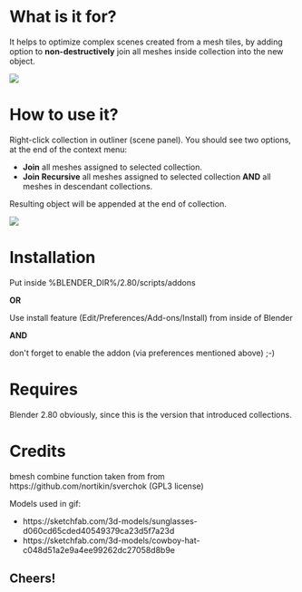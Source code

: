 <h1>What is it for?</h1>

<p>It helps to optimize complex scenes created from a mesh tiles, by adding option to <strong>non-destructively</strong> join all meshes inside collection into the new object.<p>

<img src="https://lonegamedev.com/wp-content/uploads/2019/09/join-collection.png" />

<h1>How to use it?</h1>

<p>Right-click collection in outliner (scene panel). You should see two options, at the end of the context menu:</p>
<ul>
  <li><strong>Join</strong> all meshes assigned to selected collection.</li>
  <li><strong>Join Recursive</strong> all meshes assigned to selected collection <strong>AND</strong> all meshes in descendant collections.</li>
</ul>

<p>Resulting object will be appended at the end of collection.</p>

<div><img src="https://i.imgur.com/Vbggq6b.gif" /></div>

<h1>Installation</h1>

<p>Put inside %BLENDER_DIR%/2.80/scripts/addons</p>

<strong>OR</strong>

<p>Use install feature (Edit/Preferences/Add-ons/Install) from inside of Blender</p>

<strong>AND</strong>

<p>don't forget to enable the addon (via preferences mentioned above) ;-)</p>

<h1>Requires</h1>
<p>Blender 2.80 obviously, since this is the version that introduced collections.</p>

<h1>Credits</h1>
<p>bmesh combine function taken from from https://github.com/nortikin/sverchok (GPL3 license)<p>
<p>Models used in gif:</p>
<ul>
  <li>https://sketchfab.com/3d-models/sunglasses-d060cd65cded40549379ca23d5f7a23d</li>
  <li>https://sketchfab.com/3d-models/cowboy-hat-c048d51a2e9a4ee99262dc27058d8b9e</li>
</ul>
<h2>Cheers!</h2>
